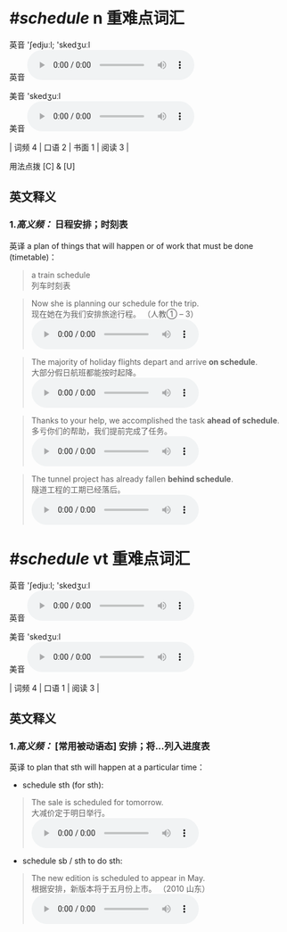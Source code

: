 # ***\#schedule*** n  重难点词汇
英音 'ʃedjuːl; 'skedʒuːl  
英音
<audio src="./media/schedule1.aac" controls="controls"></audio>

美音 'skedʒuːl  
美音
<audio src="./media/schedule.aac" controls="controls"></audio>



| 词频 4 | 口语 2 | 书面 1 | 阅读 3 |  

用法点拨  [C] & [U]

英文释义
---
### 1.*高义频：* **日程安排；时刻表**  
英译 a plan of things that will happen or of work that must be done (timetable)：

 > a train schedule   
 > 列车时刻表    

 > Now she is planning our schedule for the trip.   
 > 现在她在为我们安排旅途行程。  （人教① – 3）  
<audio src="./media/schedule-1.aac" controls="controls"></audio>

 > The majority of holiday flights depart and arrive **on schedule**.   
 > 大部分假日航班都能按时起降。    
<audio src="./media/schedule-2.aac" controls="controls"></audio>

 > Thanks to your help, we accomplished the task **ahead of schedule**.   
 > 多亏你们的帮助，我们提前完成了任务。    
<audio src="./media/schedule-3.aac" controls="controls"></audio>

 > The tunnel project has already fallen **behind schedule**.   
 > 隧道工程的工期已经落后。    
<audio src="./media/schedule-4.aac" controls="controls"></audio>


# ***\#schedule*** vt  重难点词汇
英音 'ʃedjuːl; 'skedʒuːl  
英音
<audio src="./media/schedule1.aac" controls="controls"></audio>

美音 'skedʒuːl  
美音
<audio src="./media/schedule.aac" controls="controls"></audio>



| 词频 4 | 口语 1 | 阅读 3 |  

英文释义
---
### 1.*高义频：* **[常用被动语态] 安排；将...列入进度表**  
英译 to plan that sth will happen at a particular time：

- schedule sth (for sth):

 > The sale is scheduled for tomorrow.   
 > 大减价定于明日举行。    
<audio src="./media/schedule-5.aac" controls="controls"></audio>

- schedule sb / sth to do sth:

 > The new edition is scheduled to appear in May.   
 > 根据安排，新版本将于五月份上市。  （2010 山东）  
<audio src="./media/schedule-6.aac" controls="controls"></audio>


